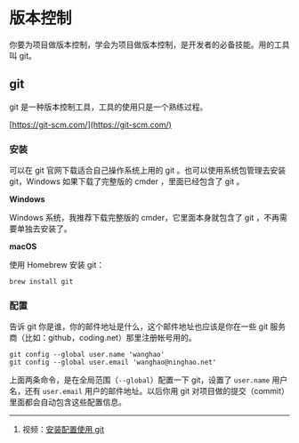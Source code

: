 # 版本控制

你要为项目做版本控制，学会为项目做版本控制，是开发者的必备技能。用的工具叫 git。

## git

git 是一种版本控制工具，工具的使用只是一个熟练过程。

[https://git-scm.com/](https://git-scm.com/)

### 安装

可以在 git 官网下载适合自己操作系统上用的 git 。也可以使用系统包管理去安装 git，Windows 如果下载了完整版的 cmder ，里面已经包含了 git 。

**Windows**

Windows 系统，我推荐下载完整版的 cmder，它里面本身就包含了 git ，不再需要单独去安装了。

**macOS**

使用 Homebrew 安装 git：

```
brew install git
```

### 配置

告诉 git 你是谁，你的邮件地址是什么，这个邮件地址也应该是你在一些 git 服务商（比如：github，coding.net）那里注册帐号用的。

```
git config --global user.name 'wanghao'
git config --global user.email 'wanghao@ninghao.net'
```

上面两条命令，是在全局范围（`--global`）配置一下 git，设置了 `user.name` 用户名，还有 `user.email`  用户的邮件地址。以后你用 git 对项目做的提交（commit）里面都会自动包含这些配置信息。

---

1. 视频：[安装配置使用 git](https://ninghao.net/video/4571?a=51729)



